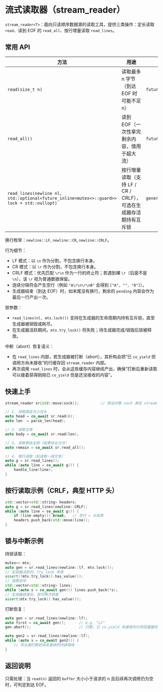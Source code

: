 # 流式读取器（stream_reader）

`stream_reader<T>`：面向只读顺序数据源的读取工具，提供三类操作：定长读取 `read`、读到 EOF 的 `read_all`、按行增量读取 `read_lines`。

## 常用 API

| 方法                                                                                       | 用途                                                              | 返回                     |
| ------------------------------------------------------------------------------------------ | ----------------------------------------------------------------- | ------------------------ |
| `read(size_t n)`                                                                           | 读取最多 n 字节（到达 EOF 时可能不足 n）                          | `future<buffer<>>`       |
| `read_all()`                                                                               | 读到 EOF（一次性拿完剩余内容，慎用于超大流）                      | `future<buffer<>>`       |
| `read_lines(newline nl, std::optional<future_inline<mutex<>::guard>> lock = std::nullopt)` | 按行增量读取（支持 LF / CR / CRLF），可选在生成器存活期持有互斥锁 | `generator<std::string>` |

换行枚举：`newline::LF`, `newline::CR`, `newline::CRLF`。

行为细节：

- LF 模式：以 `\n` 作为分割，不包含换行本身。
- CR 模式：以 `\r` 作为分割，不包含换行本身。
- CRLF 模式：优先匹配 `\r\n` 作为一行的终止符；若遇到裸 `\r`（后面不是 `\n`），该 `\r` 视为普通数据保留。
- 连续分隔符会产生空行（例如 `"A\r\n\r\nB"` 会得到 `["A", "", "B"]`）。
- 生成器结束（到达 EOF）时，如末尾没有换行，剩余的 `pending` 内容会作为最后一行产出一次。

锁参数：

- `read_lines(nl, mtx.lock())` 支持在生成器的生命周期内持有互斥锁，直至生成器被销毁或耗尽。
- 在生成器活跃期间，`mtx.try_lock()` 将失败；待生成器完成/销毁后锁被释放。

中断（abort）恢复语义：

- 在 `read_lines` 内部，若生成器被打断（abort），其析构会把“已 `co_yield` 但调用方尚未接收”的行缓存回 `stream_reader` 内部。
- 再次调用 `read_lines` 时，会从这些缓存内容继续产出，确保“打断后重新读取可以接着获得刚刚已 `co_yield` 但是还没接收的内容”。

## 快速上手

```cpp
stream_reader sr{std::move(sock)};          // 假设对象 sock 满足 stream_read 概念

// 1. 读取固定大小包头
auto head = co_await sr.read(8);
auto len  = parse_len(head);

// 2. 读取主体
auto body = co_await sr.read(len);

// 3. 读取剩余全部（如果协议允许）
auto remain = co_await sr.read_all();

// 4. 按行读取（如读取一段文本）
auto g = sr.read_lines();
while (auto line = co_await g()) {
    handle_line(line);
}
```

## 按行读取示例（CRLF，典型 HTTP 头）

```cpp
std::vector<std::string> headers;
auto g = sr.read_lines(newline::CRLF);
while (auto line = co_await g()) {
    if (line.empty()) break;   // 空行 = 头结束
    headers.push_back(std::move(line));
}
```

## 锁与中断示例

持锁读取：

```cpp
mutex<> mtx;
auto gen = sr.read_lines(newline::lf, mtx.lock());
// 生成器活跃时，try_lock 失败
assert(!mtx.try_lock().has_value());
// 消费完毕
std::vector<std::string> lines;
while (auto s = co_await gen()) lines.push_back(*s);
// 生成器结束后，锁可再次获取
assert(mtx.try_lock().has_value());
```

打断恢复：

```cpp
auto gen = sr.read_lines(newline::lf);
auto first = co_await gen();      // e.g. "L1"
gen.abort();                      // 打断，已 co_yield 未接收的行将回灌缓存

auto gen2 = sr.read_lines(newline::lf);
while (auto s = co_await gen2()) {
    // 将从被打断前尚未接收的内容继续
}
```

## 返回说明

只需处理：当 `read(n)` 返回的 `buffer` 大小小于请求的 n 且后续再次调用仍为空时，可判定到达 EOF。
